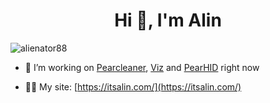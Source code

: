 <h1 align="center">Hi 👋, I'm Alin</h1>
<!-- <h3 align="center">A dev/tech enthusiast from Utah, US</h3> -->

<p align="left"> <img src="https://komarev.com/ghpvc/?username=alienator88&label=Profile%20views&color=0e75b6&style=flat" alt="alienator88" /> </p>

- 🔭 I’m working on [Pearcleaner](https://github.com/alienator88/Pearcleaner), [Viz](https://github.com/alienator88/Viz) and [PearHID](https://github.com/alienator88/PearHID) right now

- 👨‍💻 My site: [https://itsalin.com/](https://itsalin.com/)
